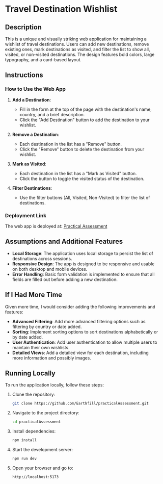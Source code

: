 # Travel Destination Wishlist

## Description

This is a unique and visually striking web application for maintaining a wishlist of travel destinations. Users can add new destinations, remove existing ones, mark destinations as visited, and filter the list to show all, visited, or non-visited destinations. The design features bold colors, large typography, and a card-based layout.

## Instructions

### How to Use the Web App

1. **Add a Destination**:
    - Fill in the form at the top of the page with the destination's name, country, and a brief description.
    - Click the "Add Destination" button to add the destination to your wishlist.

2. **Remove a Destination**:
    - Each destination in the list has a "Remove" button.
    - Click the "Remove" button to delete the destination from your wishlist.

3. **Mark as Visited**:
    - Each destination in the list has a "Mark as Visited" button.
    - Click the button to toggle the visited status of the destination.

4. **Filter Destinations**:
    - Use the filter buttons (All, Visited, Non-Visited) to filter the list of destinations.

### Deployment Link

The web app is deployed at: [Practical Assessment](https://main--practicalassessment.netlify.app)

## Assumptions and Additional Features

- **Local Storage**: The application uses local storage to persist the list of destinations across sessions.
- **Responsive Design**: The app is designed to be responsive and usable on both desktop and mobile devices.
- **Error Handling**: Basic form validation is implemented to ensure that all fields are filled out before adding a new destination.

## If I Had More Time

Given more time, I would consider adding the following improvements and features:

- **Advanced Filtering**: Add more advanced filtering options such as filtering by country or date added.
- **Sorting**: Implement sorting options to sort destinations alphabetically or by date added.
- **User Authentication**: Add user authentication to allow multiple users to maintain their own wishlists.
- **Detailed Views**: Add a detailed view for each destination, including more information and possibly images.

## Running Locally

To run the application locally, follow these steps:

1. Clone the repository:
    ```bash
    git clone https://github.com/Earthfill/practicalAssessment.git
    ```

2. Navigate to the project directory:
    ```bash
    cd practicalAssessment
    ```

3. Install dependencies:
    ```bash
    npm install
    ```

4. Start the development server:
    ```bash
    npm run dev
    ```

5. Open your browser and go to:
    ```bash
    http://localhost:5173
    ```